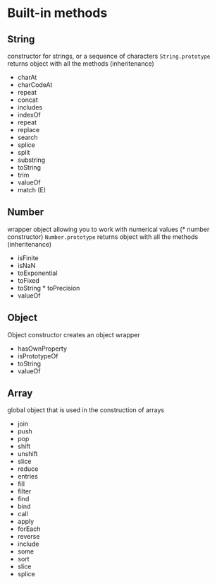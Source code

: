 # Built-in methods

## String
constructor for strings, or a sequence of characters
```String.prototype``` returns object with all the methods (inheritenance)


* charAt
* charCodeAt
* repeat
* concat
* includes
* indexOf
* repeat
* replace
* search
* splice
* split
* substring
* toString
* trim
* valueOf
* match (E)





## Number
wrapper object allowing you to work with numerical values (* number constructor)
```Number.prototype``` returns object with all the methods (inheritenance)

* isFinite
* isNaN
* toExponential
* toFixed
* toString
* toPrecision
* valueOf


## Object
Object constructor creates an object wrapper

* hasOwnProperty
* isPrototypeOf
* toString
* valueOf


## Array 
global object that is used in the construction of arrays

* join
* push
* pop
* shift
* unshift
* slice
* reduce
* entries
* fill
* filter
* find
* bind
* call
* apply
* forEach
* reverse
* include
* some
* sort
* slice
* splice
